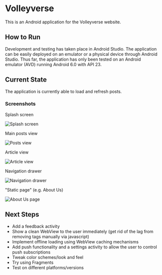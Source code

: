 # Volleyverse

This is an Android application for the Volleyverse website.

## How to Run

Development and testing has taken place in Android Studio. The application can be easily deployed on an
emulator or a physical device through Android Studio. Thus far, the application has only been tested on
an Android emulator (AVD) running Android 6.0 with API 23.

## Current State

The application is currently able to load and refresh posts.

### Screenshots

Splash screen

![Splash screen](screenshots/splash.png)

Main posts view

![Posts view](screenshots/main.png)

Article view

![Article view](screenshots/article.png)

Navigation drawer

![Navigation drawer](screenshots/navdrawer.png)

"Static page" (e.g. About Us)

![About Us page](screenshots/navpage.png)

## Next Steps

- Add a feedback activity
- Show a clean WebView to the user immediately (get rid of the lag from removing tags manually via javascript)
- Implement offline loading using WebView caching mechanisms
- Add push functionality and a settings activity to allow the user to control push subscriptions
- Tweak color schemes/look and feel
- Try using Fragments
- Test on different platforms/versions
